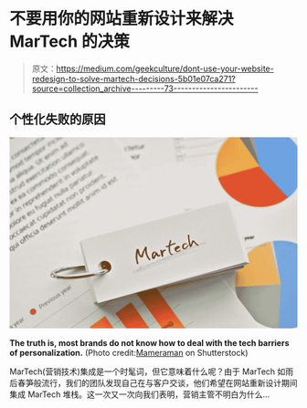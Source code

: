 # 不要用你的网站重新设计来解决 MarTech 的决策

> 原文：<https://medium.com/geekculture/dont-use-your-website-redesign-to-solve-martech-decisions-5b01e07ca271?source=collection_archive---------73----------------------->

## 个性化失败的原因

![](img/e4a9becd4994915744babe3b7754fa46.png)

**The truth is, most brands do not know how to deal with the tech barriers of personalization.** (Photo credit:[Mameraman](https://www.shutterstock.com/g/Mameraman) on Shutterstock)

MarTech(营销技术)集成是一个时髦词，但它意味着什么呢？由于 MarTech 如雨后春笋般流行，我们的团队发现自己在与客户交谈，他们希望在网站重新设计期间集成 MarTech 堆栈。这一次又一次向我们表明，营销主管不明白为什么…